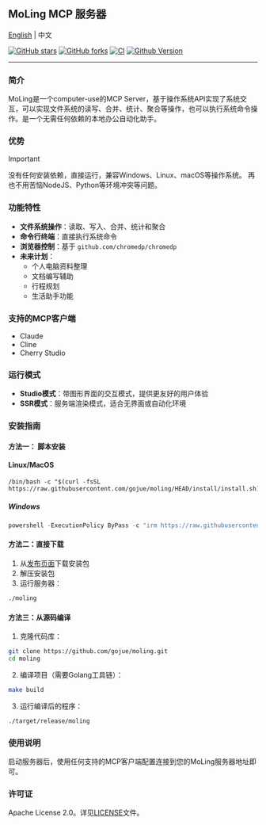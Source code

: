 ## MoLing MCP 服务器

[English](./README.md) | 中文

[![GitHub stars](https://img.shields.io/github/stars/gojue/moling.svg?label=Stars&logo=github)](https://github.com/gojue/moling)
[![GitHub forks](https://img.shields.io/github/forks/gojue/moling?label=Forks&logo=github)](https://github.com/gojue/moling)
[![CI](https://github.com/gojue/moling/actions/workflows/go-test.yml/badge.svg)](https://github.com/gojue/ecapture/actions/workflows/go-test.yml)
[![Github Version](https://img.shields.io/github/v/release/gojue/moling?display_name=tag&include_prereleases&sort=semver)](https://github.com/gojue/moling/releases)

---

### 简介
MoLing是一个computer-use的MCP Server，基于操作系统API实现了系统交互，可以实现文件系统的读写、合并、统计、聚合等操作，也可以执行系统命令操作。是一个无需任何依赖的本地办公自动化助手。

### 优势
> [!IMPORTANT]
> 没有任何安装依赖，直接运行，兼容Windows、Linux、macOS等操作系统。
> 再也不用苦恼NodeJS、Python等环境冲突等问题。

### 功能特性

- **文件系统操作**：读取、写入、合并、统计和聚合
- **命令行终端**：直接执行系统命令
- **浏览器控制**：基于 `github.com/chromedp/chromedp`
- **未来计划**：
    - 个人电脑资料整理
    - 文档编写辅助
    - 行程规划
    - 生活助手功能

### 支持的MCP客户端

- Claude
- Cline
- Cherry Studio

### 运行模式

- **Studio模式**：带图形界面的交互模式，提供更友好的用户体验
- **SSR模式**：服务端渲染模式，适合无界面或自动化环境

### 安装指南


#### 方法一： 脚本安装
#### Linux/MacOS
```shell
/bin/bash -c "$(curl -fsSL https://raw.githubusercontent.com/gojue/moling/HEAD/install/install.sh)"
```
##### Windows
```powershell
powershell -ExecutionPolicy ByPass -c "irm https://raw.githubusercontent.com/gojue/moling/HEAD/install/install.ps1 | iex"
```


#### 方法二：直接下载
1. 从[发布页面](https://github.com/gojue/moling/releases)下载安装包
2. 解压安装包
3. 运行服务器：
```sh
./moling
```

#### 方法三：从源码编译
1. 克隆代码库：
```sh
git clone https://github.com/gojue/moling.git
cd moling
```
2. 编译项目（需要Golang工具链）：
```sh
make build
```
3. 运行编译后的程序：
```sh
./target/release/moling
```

### 使用说明
启动服务器后，使用任何支持的MCP客户端配置连接到您的MoLing服务器地址即可。

### 许可证
Apache License 2.0。详见[LICENSE](LICENSE)文件。